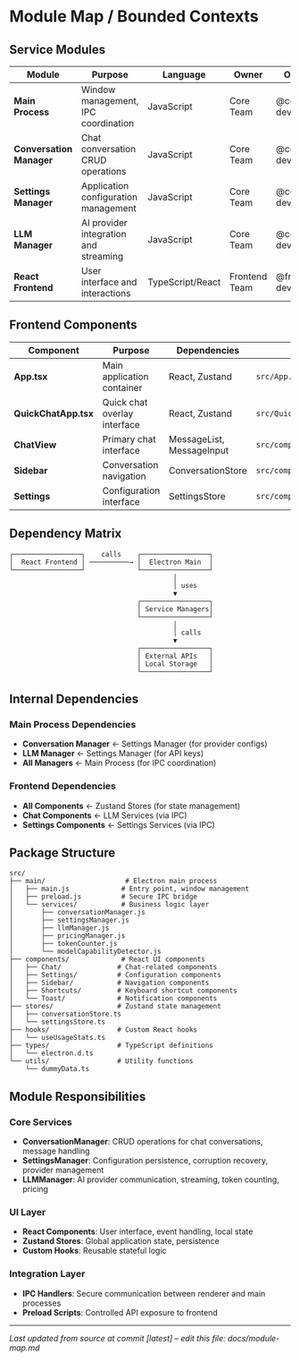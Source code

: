 # Module Map / Bounded Contexts

## Service Modules

| Module | Purpose | Language | Owner | On-Call | API Spec |
|--------|---------|----------|-------|---------|----------|
| **Main Process** | Window management, IPC coordination | JavaScript | Core Team | @core-devs | [IPC API](./api/ipc-reference.md) |
| **Conversation Manager** | Chat conversation CRUD operations | JavaScript | Core Team | @core-devs | [Service API](./api/conversation-service.md) |
| **Settings Manager** | Application configuration management | JavaScript | Core Team | @core-devs | [Settings API](./api/settings-service.md) |
| **LLM Manager** | AI provider integration and streaming | JavaScript | Core Team | @core-devs | [LLM API](./api/llm-service.md) |
| **React Frontend** | User interface and interactions | TypeScript/React | Frontend Team | @frontend-devs | [Component API](./api/component-reference.md) |

## Frontend Components

| Component | Purpose | Dependencies | Location |
|-----------|---------|--------------|----------|
| **App.tsx** | Main application container | React, Zustand | `src/App.tsx` |
| **QuickChatApp.tsx** | Quick chat overlay interface | React, Zustand | `src/QuickChatApp.tsx` |
| **ChatView** | Primary chat interface | MessageList, MessageInput | `src/components/Chat/` |
| **Sidebar** | Conversation navigation | ConversationStore | `src/components/Sidebar/` |
| **Settings** | Configuration interface | SettingsStore | `src/components/Settings/` |

## Dependency Matrix

```
┌─────────────────┐    calls    ┌─────────────────┐
│  React Frontend │ ──────────→ │  Electron Main  │
└─────────────────┘             └─────────────────┘
                                         │
                                         │ uses
                                         ▼
                                ┌─────────────────┐
                                │ Service Managers│
                                └─────────────────┘
                                         │
                                         │ calls
                                         ▼
                                ┌─────────────────┐
                                │ External APIs   │
                                │ Local Storage   │
                                └─────────────────┘
```

## Internal Dependencies

### Main Process Dependencies
- **Conversation Manager** ← Settings Manager (for provider configs)
- **LLM Manager** ← Settings Manager (for API keys)
- **All Managers** ← Main Process (for IPC coordination)

### Frontend Dependencies
- **All Components** ← Zustand Stores (for state management)
- **Chat Components** ← LLM Services (via IPC)
- **Settings Components** ← Settings Services (via IPC)

## Package Structure

```
src/
├── main/                    # Electron main process
│   ├── main.js             # Entry point, window management
│   ├── preload.js          # Secure IPC bridge
│   └── services/           # Business logic layer
│       ├── conversationManager.js
│       ├── settingsManager.js
│       ├── llmManager.js
│       ├── pricingManager.js
│       ├── tokenCounter.js
│       └── modelCapabilityDetector.js
├── components/             # React UI components
│   ├── Chat/              # Chat-related components
│   ├── Settings/          # Configuration components
│   ├── Sidebar/           # Navigation components
│   ├── Shortcuts/         # Keyboard shortcut components
│   └── Toast/             # Notification components
├── stores/                # Zustand state management
│   ├── conversationStore.ts
│   └── settingsStore.ts
├── hooks/                 # Custom React hooks
│   └── useUsageStats.ts
├── types/                 # TypeScript definitions
│   └── electron.d.ts
└── utils/                 # Utility functions
    └── dummyData.ts
```

## Module Responsibilities

### Core Services
- **ConversationManager**: CRUD operations for chat conversations, message handling
- **SettingsManager**: Configuration persistence, corruption recovery, provider management
- **LLMManager**: AI provider communication, streaming, token counting, pricing

### UI Layer
- **React Components**: User interface, event handling, local state
- **Zustand Stores**: Global application state, persistence
- **Custom Hooks**: Reusable stateful logic

### Integration Layer
- **IPC Handlers**: Secure communication between renderer and main processes
- **Preload Scripts**: Controlled API exposure to frontend

---
*Last updated from source at commit [latest] – edit this file: docs/module-map.md*